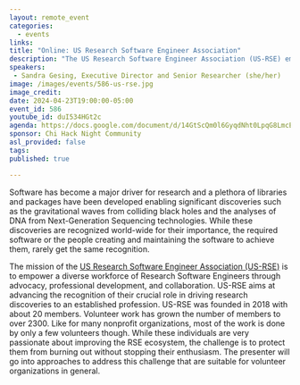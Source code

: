 ```yaml
---
layout: remote_event
categories:
  - events
links: 
title: "Online: US Research Software Engineer Association"
description: "The US Research Software Engineer Association (US-RSE) empowers a diverse workforce of Research Software Engineers through advocacy, professional development, and collaboration. Like for many nonprofit organizations, most of the work is done by only a few volunteers though. While these individuals are very passionate about improving the RSE ecosystem, the challenge is to protect them from burning out without stopping their enthusiasm. The presenter will go into approaches to address this challenge that are suitable for volunteer organizations in general."
speakers:
 - Sandra Gesing, Executive Director and Senior Researcher (she/her)
image: /images/events/586-us-rse.jpg
image_credit:
date: 2024-04-23T19:00:00-05:00
event_id: 586
youtube_id: duI534HGt2c
agenda: https://docs.google.com/document/d/14GtScQm0l6GyqdNht0LpqG8LmcEF7i3COjNJ06PaTj8/edit#
sponsor: Chi Hack Night Community
asl_provided: false
tags:
published: true

---
```


Software has become a major driver for research  and a plethora of libraries and packages have been developed enabling significant discoveries such as the gravitational waves from colliding black holes and the analyses of DNA from Next-Generation Sequencing technologies. While these discoveries are recognized world-wide for their importance, the required software or the people creating and maintaining the software to achieve them, rarely get the same recognition.

The mission of the [US Research Software Engineer Association (US-RSE)](https://us-rse.org/) is to empower a diverse workforce of Research Software Engineers  through advocacy, professional development, and collaboration. US-RSE aims at advancing the recognition of their crucial role in driving research discoveries to an established profession. US-RSE was founded in 2018 with about 20 members. Volunteer work has grown the number of members to over 2300. Like for many nonprofit organizations, most of the work is done by only a few volunteers though. While these individuals are very passionate about improving the RSE ecosystem, the challenge is to protect them from burning out without stopping their enthusiasm. The presenter will go into approaches to address this challenge that are suitable for volunteer organizations in general.
